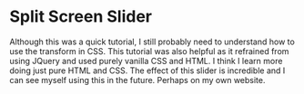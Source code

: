 # Split Screen Slider
Although this was a quick tutorial, I still probably need to understand how to use the transform in CSS. This tutorial was also helpful as it refrained from using JQuery and used purely vanilla CSS and HTML. I think I learn more doing just pure HTML and CSS. The effect of this slider is incredible and I can see myself using this in the future. Perhaps on my own website. 
